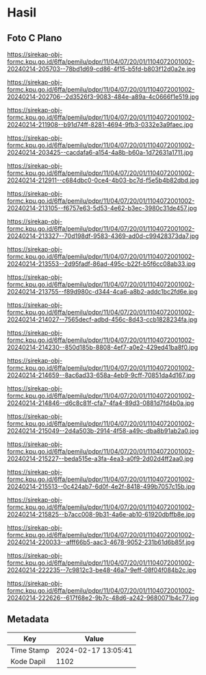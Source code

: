 # Hasil

## Foto C Plano

https://sirekap-obj-formc.kpu.go.id/6ffa/pemilu/pdpr/11/04/07/20/01/1104072001002-20240214-205703--78bd1d69-cd86-4f15-b5fd-b803f12d0a2e.jpg

https://sirekap-obj-formc.kpu.go.id/6ffa/pemilu/pdpr/11/04/07/20/01/1104072001002-20240214-202706--2d3526f3-9083-484e-a89a-4c0666f1e519.jpg

https://sirekap-obj-formc.kpu.go.id/6ffa/pemilu/pdpr/11/04/07/20/01/1104072001002-20240214-211908--b91d74ff-8281-4694-9fb3-0332e3a9faec.jpg

https://sirekap-obj-formc.kpu.go.id/6ffa/pemilu/pdpr/11/04/07/20/01/1104072001002-20240214-203425--cacdafa6-a154-4a8b-b60a-1d72631a1711.jpg

https://sirekap-obj-formc.kpu.go.id/6ffa/pemilu/pdpr/11/04/07/20/01/1104072001002-20240214-212911--c684dbc0-0ce4-4b03-bc7d-f5e5b4b82dbd.jpg

https://sirekap-obj-formc.kpu.go.id/6ffa/pemilu/pdpr/11/04/07/20/01/1104072001002-20240214-213105--f6757e63-5d53-4e62-b3ec-3980c31de457.jpg

https://sirekap-obj-formc.kpu.go.id/6ffa/pemilu/pdpr/11/04/07/20/01/1104072001002-20240214-213327--70d198df-9583-4369-ad0d-c99428373da7.jpg

https://sirekap-obj-formc.kpu.go.id/6ffa/pemilu/pdpr/11/04/07/20/01/1104072001002-20240214-213553--2d95fadf-86ad-495c-b22f-b5f6cc08ab33.jpg

https://sirekap-obj-formc.kpu.go.id/6ffa/pemilu/pdpr/11/04/07/20/01/1104072001002-20240214-213755--f89d980c-d344-4ca6-a8b2-addc1bc2fd6e.jpg

https://sirekap-obj-formc.kpu.go.id/6ffa/pemilu/pdpr/11/04/07/20/01/1104072001002-20240214-214027--7565decf-adbd-456c-8d43-ccb1828234fa.jpg

https://sirekap-obj-formc.kpu.go.id/6ffa/pemilu/pdpr/11/04/07/20/01/1104072001002-20240214-214230--850d185b-8808-4ef7-a0e2-429ed41ba8f0.jpg

https://sirekap-obj-formc.kpu.go.id/6ffa/pemilu/pdpr/11/04/07/20/01/1104072001002-20240214-214659--8ac6ad33-658a-4eb9-9cff-70851da4d167.jpg

https://sirekap-obj-formc.kpu.go.id/6ffa/pemilu/pdpr/11/04/07/20/01/1104072001002-20240214-214846--d6c8c81f-cfa7-4fa4-89d3-0881d7fd4b0a.jpg

https://sirekap-obj-formc.kpu.go.id/6ffa/pemilu/pdpr/11/04/07/20/01/1104072001002-20240214-215049--2d4a503b-2914-4f58-a49c-dba8b91ab2a0.jpg

https://sirekap-obj-formc.kpu.go.id/6ffa/pemilu/pdpr/11/04/07/20/01/1104072001002-20240214-215227--beda515e-a3fa-4ea3-a0f9-2d02d4ff2aa0.jpg

https://sirekap-obj-formc.kpu.go.id/6ffa/pemilu/pdpr/11/04/07/20/01/1104072001002-20240214-215513--0c424ab7-6d0f-4e2f-8418-499b7057c15b.jpg

https://sirekap-obj-formc.kpu.go.id/6ffa/pemilu/pdpr/11/04/07/20/01/1104072001002-20240214-215825--b7acc008-9b31-4a6e-ab10-61920dbffb8e.jpg

https://sirekap-obj-formc.kpu.go.id/6ffa/pemilu/pdpr/11/04/07/20/01/1104072001002-20240214-220033--afff66b5-aac3-4678-9052-231b61d6b85f.jpg

https://sirekap-obj-formc.kpu.go.id/6ffa/pemilu/pdpr/11/04/07/20/01/1104072001002-20240214-222235--7c9812c3-be48-46a7-9eff-08f04f084b2c.jpg

https://sirekap-obj-formc.kpu.go.id/6ffa/pemilu/pdpr/11/04/07/20/01/1104072001002-20240214-222626--617f68e2-9b7c-48d6-a242-9680071b4c77.jpg


## Metadata

| Key        | Value               |
| ---------- | ------------------- |
| Time Stamp | 2024-02-17 13:05:41 |
| Kode Dapil | 1102                |




